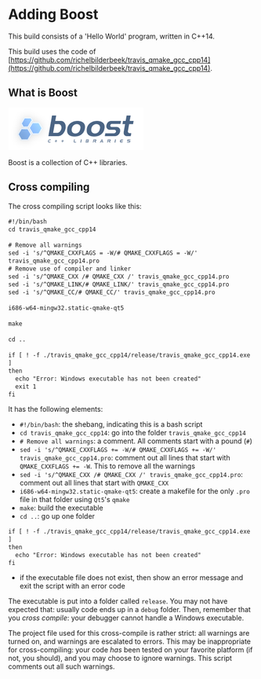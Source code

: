 # Adding Boost

This build consists of a 'Hello World' program, written in C++14. 

This build uses the code of
[https://github.com/richelbilderbeek/travis_qmake_gcc_cpp14](https://github.com/richelbilderbeek/travis_qmake_gcc_cpp14).

## What is Boost

![The Boost logo](Boost_logo.png)

Boost is a collection of C++ libraries.

## Cross compiling

The cross compiling script looks like this:

```
#!/bin/bash
cd travis_qmake_gcc_cpp14

# Remove all warnings
sed -i 's/^QMAKE_CXXFLAGS = -W/# QMAKE_CXXFLAGS = -W/' travis_qmake_gcc_cpp14.pro
# Remove use of compiler and linker 
sed -i 's/^QMAKE_CXX /# QMAKE_CXX /' travis_qmake_gcc_cpp14.pro
sed -i 's/^QMAKE_LINK/# QMAKE_LINK/' travis_qmake_gcc_cpp14.pro
sed -i 's/^QMAKE_CC/# QMAKE_CC/' travis_qmake_gcc_cpp14.pro

i686-w64-mingw32.static-qmake-qt5

make

cd ..

if [ ! -f ./travis_qmake_gcc_cpp14/release/travis_qmake_gcc_cpp14.exe ]
then
  echo "Error: Windows executable has not been created"
  exit 1
fi
```

It has the following elements:

 * `#!/bin/bash`: the shebang, indicating this is a bash script
 * `cd travis_qmake_gcc_cpp14`: go into the folder `travis_qmake_gcc_cpp14`
 * `# Remove all warnings`: a comment. All comments start with a pound (`#`)
 * `sed -i 's/^QMAKE_CXXFLAGS += -W/# QMAKE_CXXFLAGS += -W/' travis_qmake_gcc_cpp14.pro`: comment out all lines
   that start with `QMAKE_CXXFLAGS += -W`. This to remove all the warnings
 * `sed -i 's/^QMAKE_CXX /# QMAKE_CXX /' travis_qmake_gcc_cpp14.pro`: comment out all lines
   that start with `QMAKE_CXX`
 * `i686-w64-mingw32.static-qmake-qt5`: create a makefile for the only `.pro` file in that folder using `Qt5`'s `qmake`
 * `make`: build the executable
 * `cd ..`: go up one folder

```
if [ ! -f ./travis_qmake_gcc_cpp14/release/travis_qmake_gcc_cpp14.exe ]
then
  echo "Error: Windows executable has not been created"
fi
```

 * if the executable file does not exist, then show an error message and exit the script with an error code

The executable is put into a folder called `release`. You may not have expected that: usually code
ends up in a `debug` folder. Then, remember that you *cross compile*: your debugger cannot handle
a Windows executable.

The project file used for this cross-compile is rather strict: all warnings are turned on,
and warnings are escalated to errors. This may be inappropriate for cross-compiling: 
your code *has* been tested on your favorite platform (if not, you should), 
and you may choose to ignore warnings. This script comments out all such warnings.


